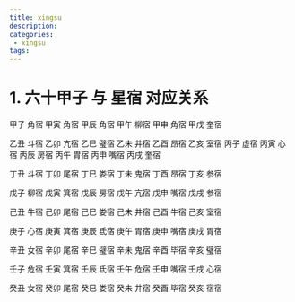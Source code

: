 ```yaml
---
title: xingsu
description:
categories:
 - xingsu
tags:
---
```



# 1. 六十甲子 与 星宿 对应关系

甲子 角宿
甲寅 角宿
甲辰 角宿
甲午 柳宿
甲申 角宿
甲戌 奎宿

乙丑 斗宿
乙卯 亢宿
乙巳 璧宿
乙未 井宿
乙酉 昂宿
乙亥 室宿
丙子 虚宿
丙寅 心宿
丙辰 房宿
丙午 胃宿
丙申 嘴宿
丙戌 奎宿

丁丑 斗宿
丁卯 尾宿
丁巳 娄宿
丁未 鬼宿
丁酉 昂宿
丁亥 参宿

戊子 柳宿
戊寅 箕宿
戊辰 房宿
戊午 亢宿
戊申 嘴宿
戊戌 参宿

己丑 牛宿
己卯 尾宿
己巳 娄宿
己未 井宿
己酉 牛宿
己亥 室宿

庚子 心宿
庚寅 箕宿
庚辰 氐宿
庚午 胃宿
庚申 嘴宿
庚戌 胃宿

辛丑 女宿
辛卯 尾宿
辛巳 璧宿
辛未 鬼宿
辛酉 毕宿
辛亥 璧宿

壬子 危宿
壬寅 箕宿
壬辰 氐宿
壬午 危宿
壬申 嘴宿
壬戌 心宿

癸丑 女宿
癸卯 尾宿
癸巳 娄宿
癸未 井宿
癸酉 毕宿
癸亥 宿宿
